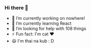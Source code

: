 ### Hi there 👋

<!--
**siraom15/siraom15** is a ✨ _special_ ✨ repository because its `README.md` (this file) appears on your GitHub profile.
Here are some ideas to get you started:
-->


- 🔭 I’m currently working on nowhere!
- 🌱 I’m currently learning React
- 🤔 I’m looking for help with 108 things
- ⚡ Fun fact: I'm cat ♥
- 😃 I'm thai na kub : D


